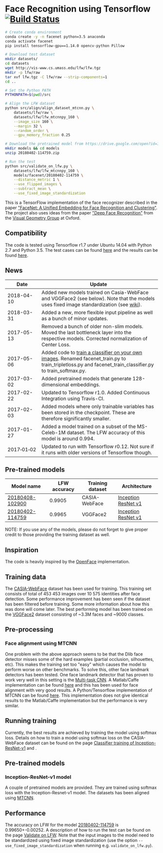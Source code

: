 # Face Recognition using Tensorflow [![Build Status][travis-image]][travis]

[travis-image]: http://travis-ci.org/davidsandberg/facenet.svg?branch=master
[travis]: http://travis-ci.org/davidsandberg/facenet

```sh
# Create conda environment
conda create -y -n facenet python=3.5 anaconda
conda activate facenet
pip install tensorflow-gpu==1.14.0 opencv-python Pillow

# Download test dataset
mkdir datasets/
cd datasets
wget http://vis-www.cs.umass.edu/lfw/lfw.tgz
mkdir -p lfw/raw
tar xvf lfw.tgz -C lfw/raw --strip-components=1
cd ..

# Set the Python PATH
PYTHONPATH=$(pwd)/src

# Align the LFW dataset
python src/align/align_dataset_mtcnn.py \
    datasets/lfw/raw \
    datasets/lfw/lfw_mtcnnpy_160 \
    --image_size 160 \
    --margin 32 \
    --random_order \
    --gpu_memory_fraction 0.25

# Download the pretrained model from https://drive.google.com/open?id=1EXPBSXwTaqrSC0OhUdXNmKSh9qJUQ55-
mkdir models && cd models
unzip 20180402-114759.zip

# Run the test
python src/validate_on_lfw.py \
    datasets/lfw/lfw_mtcnnpy_160 \
    models/facenet/20180402-114759 \
    --distance_metric 1 \
    --use_flipped_images \
    --subtract_mean \
    --use_fixed_image_standardization
```

This is a TensorFlow implementation of the face recognizer described in the paper
["FaceNet: A Unified Embedding for Face Recognition and Clustering"](http://arxiv.org/abs/1503.03832). The project also uses ideas from the paper ["Deep Face Recognition"](http://www.robots.ox.ac.uk/~vgg/publications/2015/Parkhi15/parkhi15.pdf) from the [Visual Geometry Group](http://www.robots.ox.ac.uk/~vgg/) at Oxford.

## Compatibility

The code is tested using Tensorflow r1.7 under Ubuntu 14.04 with Python 2.7 and Python 3.5. The test cases can be found [here](https://github.com/davidsandberg/facenet/tree/master/test) and the results can be found [here](http://travis-ci.org/davidsandberg/facenet).

## News

| Date                   | Update                                                                                                                                                                                                                                       |
| ---------------------- | -------------------------------------------------------------------------------------------------------------------------------------------------------------------------------------------------------------------------------------------- |
| 2018-04-10             | Added new models trained on Casia-WebFace and VGGFace2 (see below). Note that the models uses fixed image standardization (see [wiki](https://github.com/davidsandberg/facenet/wiki/Training-using-the-VGGFace2-dataset)).                   |
| 2018-03-31             | Added a new, more flexible input pipeline as well as a bunch of minor updates.                                                                                                                                                               |
| 2017-05-13             | Removed a bunch of older non-slim models. Moved the last bottleneck layer into the respective models. Corrected normalization of Center Loss.                                                                                                |
| 2017-05-06             | Added code to [train a classifier on your own images](https://github.com/davidsandberg/facenet/wiki/Train-a-classifier-on-own-images). Renamed facenet_train.py to train_tripletloss.py and facenet_train_classifier.py to train_softmax.py. |
| 2017-03-02             | Added pretrained models that generate 128-dimensional embeddings.                                                                                                                                                                            |
| 2017-02-22             | Updated to Tensorflow r1.0. Added Continuous Integration using Travis-CI.                                                                                                                                                                    |
| 2017-02-03             | Added models where only trainable variables has been stored in the checkpoint. These are therefore significantly smaller.                                                                                                                    |
| 2017-01-27             | Added a model trained on a subset of the MS-Celeb-1M dataset. The LFW accuracy of this model is around 0.994.                                                                                                                                |
| 2017&#8209;01&#8209;02 | Updated to run with Tensorflow r0.12. Not sure if it runs with older versions of Tensorflow though.                                                                                                                                          |

## Pre-trained models

| Model name                                                                            | LFW accuracy | Training dataset | Architecture                                                                                                  |
| ------------------------------------------------------------------------------------- | ------------ | ---------------- | ------------------------------------------------------------------------------------------------------------- |
| [20180408-102900](https://drive.google.com/open?id=1R77HmFADxe87GmoLwzfgMu_HY0IhcyBz) | 0.9905       | CASIA-WebFace    | [Inception ResNet v1](https://github.com/davidsandberg/facenet/blob/master/src/models/inception_resnet_v1.py) |
| [20180402-114759](https://drive.google.com/open?id=1EXPBSXwTaqrSC0OhUdXNmKSh9qJUQ55-) | 0.9965       | VGGFace2         | [Inception ResNet v1](https://github.com/davidsandberg/facenet/blob/master/src/models/inception_resnet_v1.py) |

NOTE: If you use any of the models, please do not forget to give proper credit to those providing the training dataset as well.

## Inspiration

The code is heavily inspired by the [OpenFace](https://github.com/cmusatyalab/openface) implementation.

## Training data

The [CASIA-WebFace](http://www.cbsr.ia.ac.cn/english/CASIA-WebFace-Database.html) dataset has been used for training. This training set consists of total of 453 453 images over 10 575 identities after face detection. Some performance improvement has been seen if the dataset has been filtered before training. Some more information about how this was done will come later.
The best performing model has been trained on the [VGGFace2](https://www.robots.ox.ac.uk/~vgg/data/vgg_face2/) dataset consisting of ~3.3M faces and ~9000 classes.

## Pre-processing

### Face alignment using MTCNN

One problem with the above approach seems to be that the Dlib face detector misses some of the hard examples (partial occlusion, silhouettes, etc). This makes the training set too "easy" which causes the model to perform worse on other benchmarks.
To solve this, other face landmark detectors has been tested. One face landmark detector that has proven to work very well in this setting is the
[Multi-task CNN](https://kpzhang93.github.io/MTCNN_face_detection_alignment/index.html). A Matlab/Caffe implementation can be found [here](https://github.com/kpzhang93/MTCNN_face_detection_alignment) and this has been used for face alignment with very good results. A Python/Tensorflow implementation of MTCNN can be found [here](https://github.com/davidsandberg/facenet/tree/master/src/align). This implementation does not give identical results to the Matlab/Caffe implementation but the performance is very similar.

## Running training

Currently, the best results are achieved by training the model using softmax loss. Details on how to train a model using softmax loss on the CASIA-WebFace dataset can be found on the page [Classifier training of Inception-ResNet-v1](https://github.com/davidsandberg/facenet/wiki/Classifier-training-of-inception-resnet-v1) and .

## Pre-trained models

### Inception-ResNet-v1 model

A couple of pretrained models are provided. They are trained using softmax loss with the Inception-Resnet-v1 model. The datasets has been aligned using [MTCNN](https://github.com/davidsandberg/facenet/tree/master/src/align).

## Performance

The accuracy on LFW for the model [20180402-114759](https://drive.google.com/open?id=1EXPBSXwTaqrSC0OhUdXNmKSh9qJUQ55-) is 0.99650+-0.00252. A description of how to run the test can be found on the page [Validate on LFW](https://github.com/davidsandberg/facenet/wiki/Validate-on-lfw). Note that the input images to the model need to be standardized using fixed image standardization (use the option `--use_fixed_image_standardization` when running e.g. `validate_on_lfw.py`).
